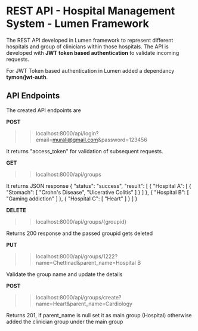 # REST API - Hospital Management System - Lumen Framework

The REST API developed in Lumen framework to represent different hospitals and group of clinicians within those hospitals. The API is developed with **JWT token based authentication** to validate incoming requests. 

For JWT Token based authentication in Lumen added a dependancy **tymon/jwt-auth**.

## API Endpoints
The created API endpoints are 


**POST**
>> localhost:8000/api/login?email=murali@gmail.com&password=123456

It returns "access_token" for validation of subsequent requests.


**GET**
>> localhost:8000/api/groups

It returns JSON response
{
    "status": "success",
    "result": [
        {
            "Hospital A": [
                {
                    "Stomach": [
                        "Crohn's Disease",
                        "Ulcerative Colitis"
                    ]
                }
            ]
        },
        {
            "Hospital B": [
                "Gaming addiction"
            ]
        },
        {
            "Hospital C": [
                "Heart"
            ]
        }
    ]
}


**DELETE**
>> localhost:8000/api/groups/{groupid}

Returns 200 response and the passed groupid gets deleted


**PUT**
>> localhost:8000/api/groups/1222?name=Chettinad&parent_name=Hospital B

Validate the group name and update the details


**POST**
>> localhost:8000/api/groups/create?name=Heart&parent_name=Cardiology

Returns 201, if parent_name is null set it as main group (Hospital) otherwise added the clinician group under the main group



